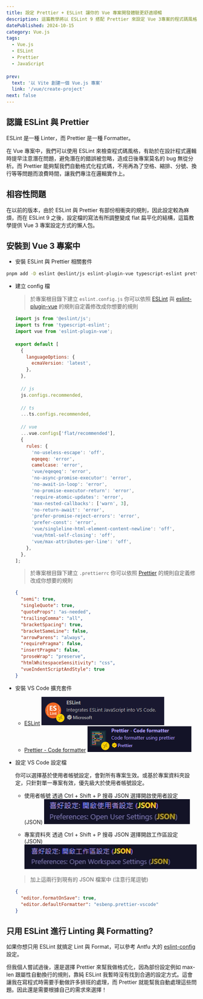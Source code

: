 ```yaml
---
title: 設定 Prettier + ESLint 讓你的 Vue 專案開發體驗更舒適順暢
description: 這篇教學將以 ESLint 9 搭配 Prettier 來設定 Vue 3專案的程式碼風格檢查與自動格式化。
datePublished: 2024-10-15
category: Vue.js
tags:
  - Vue.js
  - ESLint
  - Prettier
  - JavaScript

prev:
  text: '以 Vite 創建一個 Vue.js 專案'
  link: '/vue/create-project'
next: false
---
```


## 認識 ESLint 與 Prettier

ESLint 是一種 Linter，而 Prettier 是一種 Formatter。

在 Vue 專案中，我們可以使用 ESLint 來檢查程式碼風格，有助於在設計程式邏輯時提早注意潛在問題，避免潛在的錯誤被忽略，造成日後專案莫名的 bug 無從分析。而 Prettier 能夠幫我們自動格式化程式碼，不用再為了空格、縮排、分號、換行等等問題而浪費時間，讓我們專注在邏輯實作上。

## 相容性問題

在以前的版本，由於 ESLint 與 Prettier 有部份相衝突的規則，因此設定較為麻煩，而在 ESLint 9 之後，設定檔的寫法有所調整變成 flat 扁平化的結構，這篇教學提供 Vue 3 專案設定方式的懶人包。

## 安裝到 Vue 3 專案中

- 安裝 ESLint 與 Prettier 相關套件

```bash
pnpm add -D eslint @eslint/js eslint-plugin-vue typescript-eslint prettier
```

- 建立 config 檔

  > 於專案根目錄下建立 `eslint.config.js`
  > 你可以依照 [ESLint](https://eslint.org/docs/latest/rules/) 與 [eslint-plugin-vue](https://eslint.vuejs.org/rules/) 的規則自定義修改成你想要的規則

  ```js
  import js from '@eslint/js';
  import ts from 'typescript-eslint';
  import vue from 'eslint-plugin-vue';

  export default [
    {
      languageOptions: {
        ecmaVersion: 'latest',
      },
    },

    // js
    js.configs.recommended,

    // ts
    ...ts.configs.recommended,

    // vue
    ...vue.configs['flat/recommended'],
    {
      rules: {
        'no-useless-escape': 'off',
        eqeqeq: 'error',
        camelcase: 'error',
        'vue/eqeqeq': 'error',
        'no-async-promise-executor': 'error',
        'no-await-in-loop': 'error',
        'no-promise-executor-return': 'error',
        'require-atomic-updates': 'error',
        'max-nested-callbacks': ['warn', 3],
        'no-return-await': 'error',
        'prefer-promise-reject-errors': 'error',
        'prefer-const': 'error',
        'vue/singleline-html-element-content-newline': 'off',
        'vue/html-self-closing': 'off',
        'vue/max-attributes-per-line': 'off',
      },
    },
  ];
  ```

  > 於專案根目錄下建立 `.prettierrc`
  > 你可以依照 [Prettier](https://prettier.io/docs/en/options) 的規則自定義修改成你想要的規則

  ```json
  {
    "semi": true,
    "singleQuote": true,
    "quoteProps": "as-needed",
    "trailingComma": "all",
    "bracketSpacing": true,
    "bracketSameLine": false,
    "arrowParens": "always",
    "requirePragma": false,
    "insertPragma": false,
    "proseWrap": "preserve",
    "htmlWhitespaceSensitivity": "css",
    "vueIndentScriptAndStyle": true
  }
  ```

- 安裝 VS Code 擴充套件

  - [ESLint](https://marketplace.visualstudio.com/items?itemName=dbaeumer.vscode-eslint)
    ![alt text](image.png)
  - [Prettier - Code formatter](https://marketplace.visualstudio.com/items?itemName=esbenp.prettier-vscode)
    ![alt text](image-1.png)

- 設定 VS Code 設定檔

  你可以選擇基於使用者帳號設定，會對所有專案生效。或基於專案資料夾設定，只針對單一專案有效，優先級大於使用者帳號設定。

  - 使用者帳號
    透過 Ctrl + Shift + P 搜尋 JSON 選擇開啟使用者設定 (JSON)
    ![alt text](image-2.png)

  - 專案資料夾
    透過 Ctrl + Shift + P 搜尋 JSON 選擇開啟工作區設定 (JSON)
    ![alt text](image-3.png)

  > 加上這兩行到現有的 JSON 檔案中 (注意行尾逗號)

  ```json
  {
    "editor.formatOnSave": true,
    "editor.defaultFormatter": "esbenp.prettier-vscode"
  }
  ```

## 只用 ESLint 進行 Linting 與 Formatting?

如果你想只用 ESLint 就搞定 Lint 與 Format，可以參考 Antfu 大的 [eslint-config](https://github.com/antfu/eslint-config) 設定。

但我個人嘗試過後，還是選擇 Prettier 來幫我做格式化，因為部份設定例如 max-len 跟屬性自動換行的規則，靠純 ESLint 我暫時沒有找到合適的設定方式。這會讓我在寫程式時需要手動做許多排班的處理，而 Prettier 就能幫我自動處理這些問題。因此還是需要根據自己的需求來選擇！
